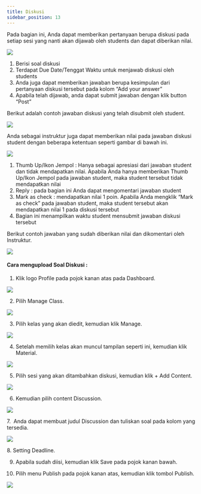 ```yaml
---
title: Diskusi
sidebar_position: 13
---
```

Pada bagian ini, Anda dapat memberikan pertanyaan berupa diskusi pada setiap sesi yang nanti akan dijawab oleh students dan dapat diberikan nilai.

![](/img/degree-lecture-diskusi.jpg)

1. Berisi soal diskusi
2. Terdapat Due Date/Tenggat Waktu untuk menjawab diskusi oleh students
3. Anda juga dapat memberikan jawaban berupa kesimpulan dari pertanyaan diskusi tersebut pada kolom “Add your answer”
4. Apabila telah dijawab, anda dapat submit jawaban dengan klik button “Post”

Berikut adalah contoh jawaban diskusi yang telah disubmit oleh student.

![](/img/degree-lecture-diskusi-2.jpg)

Anda sebagai instruktur juga dapat memberikan nilai pada
jawaban diskusi student dengan beberapa ketentuan seperti gambar di bawah ini.

![](/img/degree-lecture-diskusi-3.jpg)

1. Thumb Up/Ikon Jempol : Hanya sebagai apresiasi dari jawaban student dan tidak mendapatkan nilai. Apabila Anda hanya memberikan Thumb Up/Ikon Jempol pada jawaban student, maka student tersebut tidak mendapatkan nilai
2. Reply : pada bagian ini Anda dapat mengomentari jawaban student
3. Mark as check : mendapatkan nilai 1 poin. Apabila Anda mengklik “Mark as check” pada jawaban student, maka student tersebut akan mendapatkan nilai 1 pada diskusi tersebut
4. Bagian ini menampilkan waktu student mensubmit jawaban diskusi tersebut

Berikut contoh jawaban yang sudah diberikan nilai dan dikomentari oleh Instruktur.

![](/img/degree-lecture-diskusi-4.jpg)

#### Cara mengupload Soal Diskusi :

1. Klik logo Profile pada pojok kanan atas pada Dashboard.

![](/img/diskusi_4.jpg)

2. Pilih Manage Class.

![](/img/diskusi_5.jpg)

3. Pilih kelas yang akan diedit, kemudian klik Manage.

![](/img/diskusi_6.jpg)

4. Setelah memilih kelas akan muncul tampilan seperti ini, kemudian klik Material.

![](/img/diskusi_7.jpg)

5. Pilih sesi yang akan ditambahkan diskusi, kemudian klik + Add Content.

![](/img/diskusi_8.jpg)

6. Kemudian pilih content Discussion.

![](/img/diskusi_9.jpg)

7.  Anda dapat membuat judul Discussion dan tuliskan soal pada kolom yang tersedia.

![](/img/diskusi_10.jpg)

8. Setting Deadline.

9. Apabila sudah diisi, kemudian klik Save pada pojok kanan bawah.

10. Pilih menu Publish pada pojok kanan atas, kemudian klik tombol Publish.

![](/img/degree-lecture-publish.jpg)
